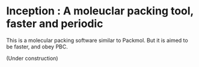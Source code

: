 # Inception : A moleuclar packing tool, faster and periodic

This is a molecular packing software similar to Packmol. But it is aimed to be faster, and obey PBC. 

(Under construction)
